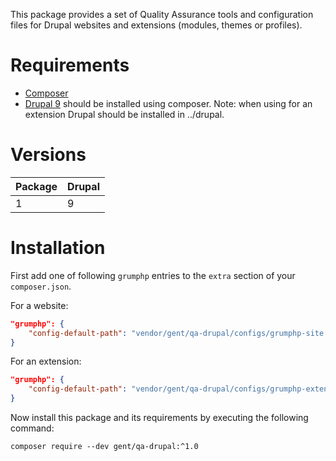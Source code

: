 This package provides a set of Quality Assurance tools and configuration files for
Drupal websites and extensions (modules, themes or profiles).


# Requirements

* [Composer](https://getcomposer.org)
* [Drupal 9](https://www.drupal.org/docs/develop/using-composer/using-composer-to-install-drupal-and-manage-dependencies) should be installed using composer. Note: when using for an extension Drupal should be installed in ../drupal.


# Versions

| Package | Drupal |
| ------- | ------ |
| 1       | 9      |


# Installation

First add one of following `grumphp` entries to the `extra` section of your `composer.json`.

For a website:

```json
"grumphp": {
    "config-default-path": "vendor/gent/qa-drupal/configs/grumphp-site.yml"
}
```

For an extension:

```json
"grumphp": {
    "config-default-path": "vendor/gent/qa-drupal/configs/grumphp-extension.yml"
}
```

Now install this package and its requirements by executing the following command:
<pre><code>composer require --dev gent/qa-drupal:^1.0</code></pre>
